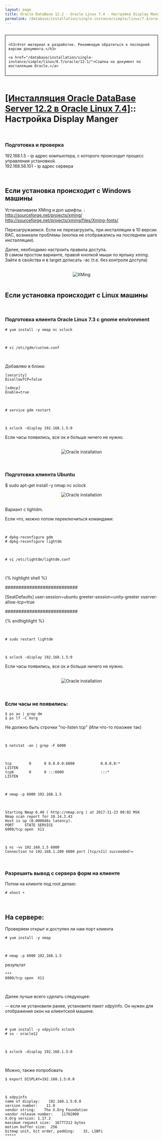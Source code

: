 ```yaml
---
layout: page
title: Oracle DataBase 12.2 - Oracle Linux 7.4 - Настройка Display Manger
permalink: /database/installation/single-instance/simple/linux/7.4/oracle/12.2/setup-display-manager/
---
```



<br/>

<div style="padding:10px; border:thin solid black;">

	<h3>Этот материал в разработке. Рекомендую обратиться к последней версии документа.</h3>

    <a href="/database/installation/single-instance/simple/linux/6.7/oracle/12.1/">Ссылка на документ по инсталляции Oracle.</a>

</div>

<br/>

# <a href="/database/installation/single-instance/simple/linux/7.4/oracle/12.2/">[Инсталляция Oracle DataBase Server 12.2 в Oracle Linux 7.4]</a>:: Настройка Display Manger

<br/>

### Подготовка и проверка

192.168.1.5 -  ip адрес компьютера, с которого происходит процесс управления установкой.<br/>
192.168.56.101 - ip адрес сервера<br/>


<br/>

## Если установка происходит с Windows машины

Устанавливаем XMing и доп шрифты. :<br/>
http://sourceforge.net/projects/xming/<br/>
http://sourceforge.net/projects/xming/files/Xming-fonts/

Перезагружаемся. Если не перезагрузить, при инсталляции в 10 версии RAC, возникали проблемы (кнопка не отображались на последнем шаге инсталляции).

Далее, необходимо настроить правила доступа.<br/>
В самом простом варианте, правой кнопкой мыши по ярлыку xming. Зайти в свойства и в target дописать -ac (т.е. без контроля доступа)

<br/>

<div align="center">
    <img src="https://img.oracledba.net/img/oracle/database/simple/12.1/XMing.png" border="0" alt="XMing">
</div>


<br/>

## Если установка происходит с Linux машины

<br/>

### Подготовка клиента Oracle Linux 7.3 с gnome environment


    # yum install -y nmap nc xclock

<br/>

	# vi /etc/gdm/custom.conf

<br/>

Добавляю в блоки:

    [security]
    DisallowTCP=false

    [xdmcp]
    Enable=true


<br/>

    # service gdm restart


<br/>

    $ xclock -display 192.168.1.5:0


Если часы появились, все ок и больше ничего не нужно.

<br/>

<div align="center">
    <img src="https://img.oracledba.net/img/oracle/database/simple/11.2/xclock.png" border="0" alt="Oracle installation">
</div>

<br/>


<br/>

### Подготовка клиента Ubuntu


$ sudo apt-get install -y nmap nc xclock


<div align="center">
<img src="https://img.oracledba.net/img/oracle/database/simple/11.2/gdm.png" border="0" alt="Oracle installation">
</div>


<br/>

Вариант с lightdm.

Если что, можно потом переключиться командами:

<br/>

    # dpkg-reconfigure gdm
    # dpkg-reconfigure lightdm


<br/>

	# vi /etc/lightdm/lightdm.conf

<br/>


{% highlight shell %}

###########################

[SeatDefaults]
user-session=ubuntu
greeter-session=unity-greeter
xserver-allow-tcp=true

###########################

{% endhighlight %}


<br/>

    # sudo restart lightdm

<br/>

    $ xclock -display 192.168.1.5:0

Если часы появились, все ок и больше ничего не нужно.


<br/>

<div align="center">
    <img src="https://img.oracledba.net/img/oracle/database/simple/11.2/xclock.png" border="0" alt="Oracle installation">
</div>

<br/>


<br/>

### Если часы не появились:

    $ ps ax | grep dm
    $ ps lf -C Xorg


Не должно быть строчки "no-listen tcp" (Или что-то похожее так)


<br/>

	$ netstat -an | grep -F 6000

<br/>

	tcp        0      0 0.0.0.0:6000            0.0.0.0:*               LISTEN
	tcp6       0      0 :::6000                 :::*                    LISTEN


<br/>

	# nmap -p 6000 192.168.1.5

<br/>

    Starting Nmap 6.40 ( http://nmap.org ) at 2017-11-23 09:02 MSK
    Nmap scan report for 10.14.3.43
    Host is up (0.000048s latency).
    PORT     STATE SERVICE
    6000/tcp open  X11


<br/>

	$ nc -vv 192.168.1.5 6000
	Connection to 192.168.1.200 6000 port [tcp/x11] succeeded!=


<br/>

### Разрешить вывод с сервера форм на клиенте

Потом на клиенте под root делаю:

    # xhost +


<!-- $ xhost +192.168.56.101

<br/> -->



<br/>

## На сервере:

Проверяем открыт и доступен ли нам порт клиента

    # yum install -y nmap

<br/>

	# nmap -p 6000 192.168.1.5

результат

    ***
    6000/tcp open  X11


<br/>

Далее лучше всего сделать следующее:

-- если не установили ранее, установите пакет xdpyinfo. Он нужен для отображения окон на клиентской машине.

<br/>

	# yum install -y xdpyinfo xclock
    # su - oracle12

<br/>

    $ xclock -display 192.168.1.5:0

<br/>

Можно, также попробовать

	$ export DISPLAY=192.168.1.5:0.0

<br/>

    $ xdpyinfo
    name of display:    192.168.1.5:0.0
    version number:    11.0
    vendor string:    The X.Org Foundation
    vendor release number:    11702000
    X.Org version: 1.17.2
    maximum request size:  16777212 bytes
    motion buffer size:  256
    bitmap unit, bit order, padding:    32, LSBFi
    *****
